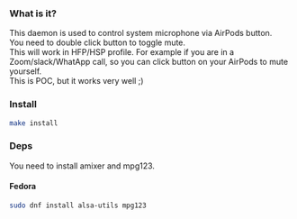 ### What is it?
This daemon is used to control system microphone via AirPods button.  
You need to double click button to toggle mute.  
This will work in HFP/HSP profile. For example if you are in a Zoom/slack/WhatApp call, 
so you can click button on your AirPods to mute yourself.  
This is POC, but it works very well ;)  

### Install
```bash
make install
```

### Deps
You need to install amixer and mpg123.  
#### Fedora
```bash
sudo dnf install alsa-utils mpg123
```
